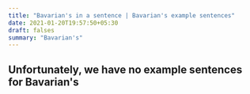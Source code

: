 ```yaml
---
title: "Bavarian's in a sentence | Bavarian's example sentences"
date: 2021-01-20T19:57:50+05:30
draft: falses
summary: "Bavarian's"
---
```

## Unfortunately, we have no example sentences for Bavarian's                 
